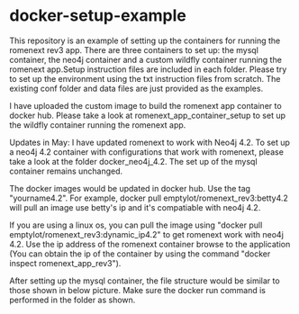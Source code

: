 # docker-setup-example
This repository is an example of setting up the containers for running the romenext rev3 app. There are three containers to set up: the mysql container, the neo4j container and a custom wildfly container running the romenext app.Setup instruction files are included in each folder. Please try to set up the environment using the txt instruction files from scratch. The existing conf folder and data files are just provided as the examples. 

I have uploaded the custom image to build the romenext app container to docker hub. Please take a look at romenext_app_container_setup to set up the wildfly container running the romenext app. 

Updates in May:
I have updated romenext to work with Neo4j 4.2. To set up a neo4j 4.2 container with configurations that work with romenext, please take a look at the folder docker_neo4j_4.2. The set up of the mysql container remains unchanged. 

The docker images would be updated in docker hub. Use the tag "yourname4.2". For example, docker pull emptylot/romenext_rev3:betty4.2 will pull an image use betty's ip and it's compatiable with neo4j 4.2. 

If you are using a linux os, you can pull the image using "docker pull emptylot/romenext_rev3:dynamic_ip4.2" to get romenext work with neo4j 4.2. Use the ip address of the romenext container browse to the application (You can obtain the ip of the container by using the command "docker inspect romenext_app_rev3"). 


After setting up the mysql container, the file structure would be similar to those shown in below picture. Make sure the docker run command is performed in the folder as shown. 
